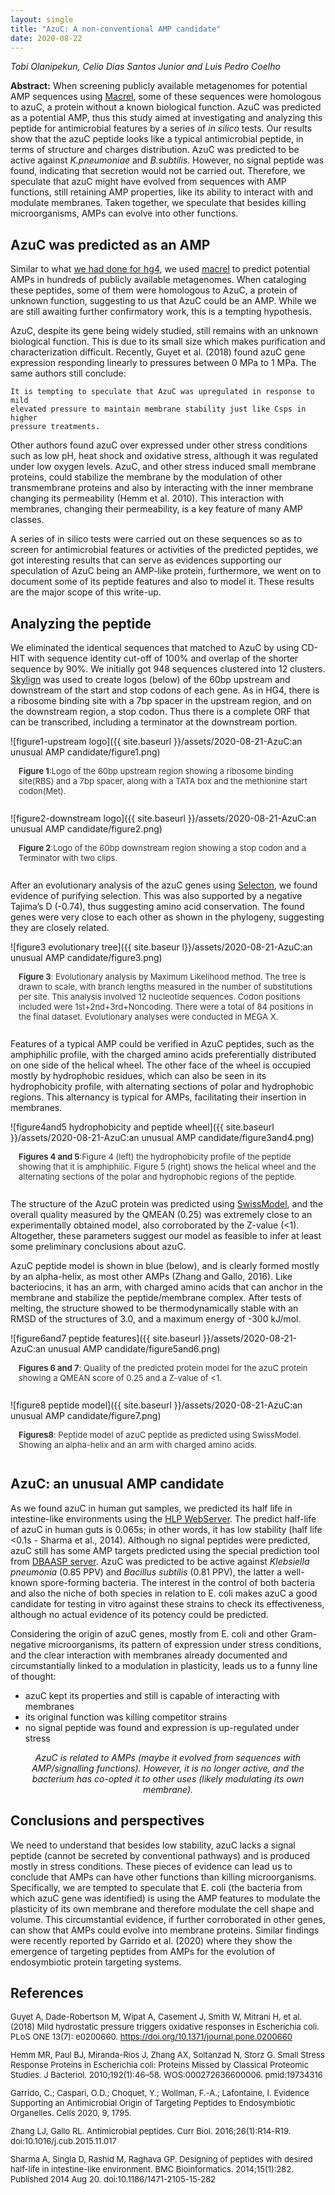 ```yaml
---
layout: single
title: "AzuC: A non-conventional AMP candidate"
date: 2020-08-22
---
```

<style>
div.caption {
    font-size: small;
    color: #333333;
    padding-bottom:1em;
    padding-left:1em;
    padding-right:1em;
    padding-top:0em;
}
</style>

_Tobi Olanipekun, Celio Dias Santos Junior and Luis Pedro Coelho_

**Abstract:** When screening publicly available metagenomes for potential AMP
sequences using [Macrel](https://doi.org/10.1101/2019.12.17.880385v4), some of
these sequences were homologous to azuC, a protein without a known biological
function. AzuC was predicted as a potential AMP, thus this study aimed at
investigating and analyzing this peptide for antimicrobial features by a series
of _in silico_ tests. Our results show that the azuC peptide looks like a
typical antimicrobial peptide, in terms of structure and charges distribution.
AzuC was predicted to be active against _K.pneumoniae_ and _B.subtilis_.
However, no signal peptide was found, indicating that secretion would not be
carried out. Therefore, we speculate that azuC might have evolved from
sequences with AMP functions, still retaining AMP properties, like its ability
to interact with and modulate membranes. Taken together, we speculate that
besides killing microorganisms, AMPs can evolve into other functions.


<h2>AzuC was predicted as an AMP</h2>

Similar to what [we had done for hg4](/blog/2020/04/10/cryptic/), we used
[macrel](https://big-data-biology.org/software/macrel) to predict potential
AMPs in hundreds of publicly available metagenomes. When cataloging these
peptides, some of them were homologous to AzuC, a protein of unknown function,
suggesting to us that AzuC could be an AMP. While we are still awaiting further
confirmatory work, this is a tempting hypothesis.

AzuC, despite its gene being widely studied, still remains with an unknown
biological function. This is due to its small size which makes purification and
characterization difficult. Recently, Guyet et al. (2018) found azuC gene
expression responding linearly to pressures between 0 MPa to 1 MPa. The same
authors still conclude:

    It is tempting to speculate that AzuC was upregulated in response to mild
    elevated pressure to maintain membrane stability just like Csps in higher
    pressure treatments.

Other authors found azuC over expressed under other stress conditions such as
low pH, heat shock and oxidative stress, although it was regulated under low
oxygen levels. AzuC, and other stress induced small membrane proteins, could
stabilize the membrane by the modulation of other transmembrane proteins and
also by interacting with the inner membrane changing its permeability (Hemm et
al. 2010). This interaction with membranes, changing their permeability, is a
key feature of many AMP classes.

A series of in silico tests were carried out on these sequences so as to screen
for antimicrobial features or activities of the predicted peptides, we got
interesting results that can serve as evidences supporting our speculation of
AzuC being an AMP-like protein, furthermore, we went on to document some of its
peptide features and also to model it. These results are the major scope of
this write-up.

<h2>Analyzing the peptide</h2>

We eliminated the identical sequences that matched to AzuC by using CD-HIT with
sequence identity cut-off of 100% and overlap of the shorter sequence by 90%.
We initially got 948 sequences clustered into 12 clusters. <a
href="http://skylign.org/">Skylign</a> was used to create logos (below) of the
60bp upstream and downstream of the start and stop codons of each gene. As in
HG4, there is a ribosome binding site with a 7bp spacer in the upstream region,
and on the downstream region, a stop codon. Thus there is a complete ORF that
can be transcribed, including a terminator at the downstream portion.

![figure1-upstream logo]({{ site.baseurl }}/assets/2020-08-21-AzuC:an unusual AMP candidate/figure1.png)
<div class="caption"><b>Figure 1</b>:Logo of the 60bp upstream region showing a ribosome binding site(RBS) and a 7bp spacer, along with a TATA box and the methionine start codon(Met).</div>

![figure2-downstream logo]({{ site.baseurl }}/assets/2020-08-21-AzuC:an unusual AMP candidate/figure2.png)
<div class="caption"><b>Figure 2</b>:Logo of the 60bp downstream region showing a stop codon and a Terminator with two clips.</div>

After an evolutionary analysis of the azuC genes using <a
href="http://selecton.tau.ac.il/">Selecton</a>, we found evidence of purifying
selection. This was also supported by a negative Tajima’s D (-0.74), thus
suggesting amino acid conservation. The found genes were very close to each
other as shown in the phylogeny, suggesting they are closely related.

![figure3 evolutionary tree]({{ site.baseur l}}/assets/2020-08-21-AzuC:an unusual AMP candidate/figure3.png)
<div class="caption"><b>Figure 3</b>: Evolutionary analysis by Maximum Likelihood method. The tree is drawn to scale, with branch lengths measured in the number of substitutions per site. This analysis involved 12 nucleotide sequences. Codon positions included were 1st+2nd+3rd+Noncoding. There were a total of 84 positions in the final dataset. Evolutionary analyses were conducted in MEGA X.</div>

<p>Features of a typical AMP could be verified in AzuC peptides, such as the amphiphilic profile, with the charged amino acids preferentially distributed on one side of the helical wheel. The other face of the wheel is occupied mostly by hydrophobic residues, which can also be seen in its hydrophobicity profile, with alternating sections of polar and hydrophobic regions. This alternancy is typical for AMPs, facilitating their insertion in membranes.</p>

![figure4and5 hydrophobicity and peptide wheel]({{ site.baseurl }}/assets/2020-08-21-AzuC:an unusual AMP candidate/figure3and4.png)
<div class="caption"><b>Figures 4 and 5</b>:Figure 4 (left) the hydrophobicity profile of the peptide showing that it is amphiphilic. Figure 5 (right) shows the helical wheel and the alternating sections of the polar and hydrophobic regions of the peptide.</div>


The structure of the AzuC protein was predicted using
[SwissModel](http://swissmodel.expasy.org/), and the overall quality measured
by the QMEAN (0.25) was extremely close to an experimentally obtained model,
also corroborated by the Z-value (&lt;1). Altogether, these parameters suggest our
model as feasible to infer at least some preliminary conclusions about
azuC.

<p>AzuC peptide model is shown in blue (below), and is clearly formed mostly by an alpha-helix, as most other AMPs (Zhang and Gallo, 2016). Like bacteriocins, it has an arm, with charged amino acids that can anchor in the membrane and stabilize the peptide/membrane complex. After tests of melting, the structure showed to be thermodynamically stable with an RMSD of the structures of 3.0, and a maximum energy of -300 kJ/mol.</p>

![figure6and7 peptide features]({{ site.baseurl }}/assets/2020-08-21-AzuC:an unusual AMP candidate/figure5and6.png)
<div class="caption"><b>Figures 6 and 7</b>: Quality of the predicted protein model for the azuC protein showing a QMEAN score of 0.25 and a Z-value of <1.</div>

![figure8 peptide model]({{ site.baseurl }}/assets/2020-08-21-AzuC:an unusual AMP candidate/figure7.png)
<div class="caption"><b>Figures8</b>: Peptide model of azuC peptide as predicted using SwissModel. Showing an alpha-helix and an arm with charged amino acids.</div>


<h2>AzuC: an unusual AMP candidate</h2>

<p>As we found azuC in human gut samples, we predicted its half life in intestine-like environments using the <a href="http://crdd.osdd.net/raghava/hlp/">HLP WebServer</a>. The predict half-life of azuC in human guts is 0.065s; in other words, it has low stability (half life &lt;0.1s - Sharma et al., 2014). Although no signal peptides were predicted, azuC still has some AMP targets predicted using the special prediction tool from <a href="dbaasp.org/">DBAASP server</a>. AzuC was predicted to be active against <em>Klebsiella pneumonia</em> (0.85 PPV) and <em>Bacillus subtilis</em> (0.81 PPV), the latter a well-known spore-forming bacteria. The interest in the control of both bacteria and also the niche of both species in relation to E. coli makes azuC a good candidate for testing in vitro against these strains to check its effectiveness, although no actual evidence of its potency could be predicted.</p>

Considering the origin of azuC genes, mostly from E. coli and other
Gram-negative microorganisms, its pattern of expression under stress
conditions, and the clear interaction with membranes already documented and
circumstantially linked to a modulation in plasticity, leads us to a funny line
of thought:

- azuC kept its properties and still is capable of interacting with membranes
- its original function was killing competitor strains
- no signal peptide was found and expression is up-regulated under stress

<p><em><center>AzuC is related to AMPs (maybe it evolved from sequences with AMP/signalling functions). However, it is no longer active, and the bacterium has co-opted it to other uses (likely modulating its own membrane).</center></em></p>


<H2>Conclusions and perspectives</H2>

<p>We need to understand that besides low stability, azuC lacks a signal peptide (cannot be secreted by conventional pathways) and is produced mostly in stress conditions. These pieces of evidence can lead us to conclude that AMPs can have other functions than killing microorganisms. Specifically, we are tempted to speculate that E. coli (the bacteria from which azuC gene was identified) is using the AMP features to modulate the plasticity of its own membrane and therefore modulate the cell shape and volume. This circumstantial evidence, if further corroborated in other genes, can show that AMPs could evolve into membrane proteins. Similar findings were recently reported by Garrido et al. (2020) where they show the emergence of targeting peptides from AMPs for the evolution of endosymbiotic protein targeting systems.</p>

## References

<div style="font-size: small" markdown="1">

Guyet A, Dade-Robertson M, Wipat A, Casement J, Smith W, Mitrani H, et al. (2018) Mild hydrostatic pressure triggers oxidative responses in Escherichia coli. PLoS ONE 13(7): e0200660. https://doi.org/10.1371/journal.pone.0200660

<p>Hemm MR, Paul BJ, Miranda-Rios J, Zhang AX, Soltanzad N, Storz G. Small Stress Response Proteins in Escherichia coli: Proteins Missed by Classical Proteomic Studies. J Bacteriol. 2010;192(1):46–58. WOS:000272636600006. pmid:19734316</p>

<p>Garrido, C.; Caspari, O.D.; Choquet, Y.; Wollman, F.-A.; Lafontaine, I. Evidence Supporting an Antimicrobial Origin of Targeting Peptides to Endosymbiotic Organelles. Cells 2020, 9, 1795.</p>

<p>Zhang LJ, Gallo RL. Antimicrobial peptides. Curr Biol. 2016;26(1):R14-R19. doi:10.1016/j.cub.2015.11.017</p>

<p>Sharma A, Singla D, Rashid M, Raghava GP. Designing of peptides with desired half-life in intestine-like environment. BMC Bioinformatics. 2014;15(1):282. Published 2014 Aug 20. doi:10.1186/1471-2105-15-282</p>
</p>

</div>
